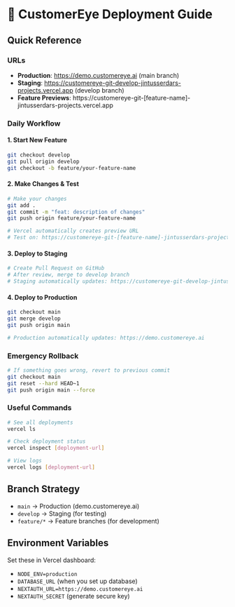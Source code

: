 # 🚀 CustomerEye Deployment Guide

## Quick Reference

### URLs
- **Production**: https://demo.customereye.ai (main branch)
- **Staging**: https://customereye-git-develop-jintusserdars-projects.vercel.app (develop branch)
- **Feature Previews**: https://customereye-git-[feature-name]-jintusserdars-projects.vercel.app

### Daily Workflow

#### 1. Start New Feature
```bash
git checkout develop
git pull origin develop
git checkout -b feature/your-feature-name
```

#### 2. Make Changes & Test
```bash
# Make your changes
git add .
git commit -m "feat: description of changes"
git push origin feature/your-feature-name

# Vercel automatically creates preview URL
# Test on: https://customereye-git-[feature-name]-jintusserdars-projects.vercel.app
```

#### 3. Deploy to Staging
```bash
# Create Pull Request on GitHub
# After review, merge to develop branch
# Staging automatically updates: https://customereye-git-develop-jintusserdars-projects.vercel.app
```

#### 4. Deploy to Production
```bash
git checkout main
git merge develop
git push origin main

# Production automatically updates: https://demo.customereye.ai
```

### Emergency Rollback
```bash
# If something goes wrong, revert to previous commit
git checkout main
git reset --hard HEAD~1
git push origin main --force
```

### Useful Commands
```bash
# See all deployments
vercel ls

# Check deployment status
vercel inspect [deployment-url]

# View logs
vercel logs [deployment-url]
```

## Branch Strategy
- `main` → Production (demo.customereye.ai)
- `develop` → Staging (for testing)
- `feature/*` → Feature branches (for development)

## Environment Variables
Set these in Vercel dashboard:
- `NODE_ENV=production`
- `DATABASE_URL` (when you set up database)
- `NEXTAUTH_URL=https://demo.customereye.ai`
- `NEXTAUTH_SECRET` (generate secure key)
